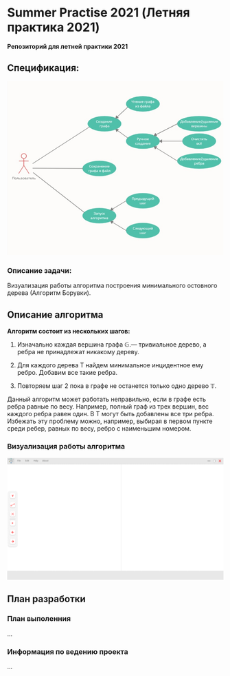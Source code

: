 # 
# **Summer Practise 2021 (Летняя практика 2021)**

**Репозиторий для летней практики 2021**

## **Спецификация:**
![](./Source/Images/using.jpg)

### **Описание задачи:**

Визуализация работы алгоритма построения минимального остовного дерева (Алгоритм Борувки).

## **Описание алгоритма**
**Алгоритм состоит из нескольких шагов:**

1. Изначально каждая вершина графа $\mathbb{G}$.— тривиальное дерево, а ребра не принадлежат никакому дереву.
  
2. Для каждого дерева T найдем минимальное инцидентное ему ребро. Добавим все такие ребра.

3. Повторяем шаг 2 пока в графе не останется только одно дерево $\mathbb{T}$.

  
Данный алгоритм может работать неправильно, если в графе есть ребра равные по весу. Например, полный граф из трех вершин, вес каждого ребра равен один. В T могут быть добавлены все три ребра. Избежать эту проблему можно, например, выбирая в первом пункте среди ребер, равных по весу, ребро с наименьшим номером.


### **Визуализация работы алгоритма**
![](./Source/Images/Target.gif)

  
## **План разработки**

### **План выполенния**

...

### **Информация по ведению проекта**

...
